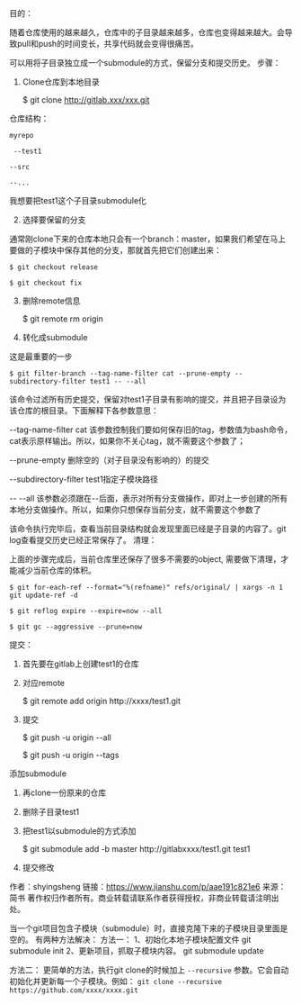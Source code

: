 目的：

随着仓库使用的越来越久，仓库中的子目录越来越多，仓库也变得越来越大。会导致pull和push的时间变长，共享代码就会变得很痛苦。

可以用将子目录独立成一个submodule的方式，保留分支和提交历史。
步骤：

1. Clone仓库到本地目录

    $ git clone http://gitlab.xxx/xxx.git

仓库结构：

    myrepo

     --test1

    --src

    --...

我想要把test1这个子目录submodule化

2. 选择要保留的分支

通常刚clone下来的仓库本地只会有一个branch：master，如果我们希望在马上要做的子模块中保存其他的分支，那就首先把它们创建出来：

    $ git checkout release

    $ git checkout fix

3. 删除remote信息

    $ git remote rm origin

4. 转化成submodule

这是最重要的一步

    $ git filter-branch --tag-name-filter cat --prune-empty --subdirectory-filter test1 -- --all

该命令过滤所有历史提交，保留对test1子目录有影响的提交，并且把子目录设为该仓库的根目录。下面解释下各参数意思：

--tag-name-filter cat 该参数控制我们要如何保存旧的tag，参数值为bash命令，cat表示原样输出。所以，如果你不关心tag，就不需要这个参数了；

--prune-empty 删除空的（对子目录没有影响的）的提交

--subdirectory-filter test1指定子模块路径

-- --all 该参数必须跟在--后面，表示对所有分支做操作，即对上一步创建的所有本地分支做操作。所以，如果你只想保存当前分支，就不需要这个参数了

该命令执行完毕后，查看当前目录结构就会发现里面已经是子目录的内容了。git log查看提交历史已经正常保存了。
清理：

上面的步骤完成后，当前仓库里还保存了很多不需要的object, 需要做下清理，才能减少当前仓库的体积。

    $ git for-each-ref --format="%(refname)" refs/original/ | xargs -n 1 git update-ref -d

    $ git reflog expire --expire=now --all

    $ git gc --aggressive --prune=now

提交：

1. 首先要在gitlab上创建test1的仓库

2. 对应remote

    $ git remote add origin http://xxxx/test1.git

3. 提交

    $ git push -u origin --all

    $ git push -u origin --tags

添加submodule

1. 再clone一份原来的仓库

2. 删除子目录test1

3. 把test1以submodule的方式添加

    $ git submodule add -b master http://gitlabxxxx/test1.git test1

4. 提交修改

作者：shyingsheng
链接：https://www.jianshu.com/p/aae191c821e6
来源：简书
著作权归作者所有。商业转载请联系作者获得授权，非商业转载请注明出处。

当一个git项目包含子模块（submodule）时，直接克隆下来的子模块目录里面是空的。
有两种方法解决：
方法一：
    1、初始化本地子模块配置文件
    git submodule init
    2、更新项目，抓取子模块内容。
    git submodule update

方法二：
    更简单的方法，执行git clone的时候加上 `--recursive` 参数。它会自动初始化并更新每一个子模块。例如：
    ```git clone --recursive https://github.com/xxxx/xxxx.git```
    




